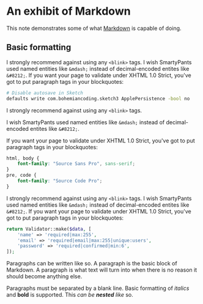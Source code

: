 # An exhibit of Markdown

This note demonstrates some of what [Markdown][1] is capable of doing.

## Basic formatting

I strongly recommend against using any `<blink>` tags.
I wish SmartyPants used named entities like `&mdash;` instead of decimal-encoded entites like `&#8212;`.
If you want your page to validate under XHTML 1.0 Strict, you've got to put paragraph tags in your blockquotes:

```bash
# Disable autosave in Sketch
defaults write com.bohemiancoding.sketch3 ApplePersistence -bool no
```
I strongly recommend against using any `<blink>` tags.

I wish SmartyPants used named entities like `&mdash;` instead of decimal-encoded entites like `&#8212;`.

If you want your page to validate under XHTML 1.0 Strict, you've got to put paragraph tags in your blockquotes:

```css
html, body {
	font-family: "Source Sans Pro", sans-serif;
}
pre, code {
	font-family: "Source Code Pro";
}
```

I strongly recommend against using any `<blink>` tags.
I wish SmartyPants used named entities like `&mdash;` instead of decimal-encoded entites like `&#8212;`.
If you want your page to validate under XHTML 1.0 Strict, you've got to put paragraph tags in your blockquotes:

```php
return Validator::make($data, [
    'name' => 'required|max:255',
    'email' => 'required|email|max:255|unique:users',
    'password' => 'required|confirmed|min:6',
]);
```

Paragraphs can be written like so. A paragraph is the basic block of Markdown. A paragraph is what text will turn into when there is no reason it should become anything else.

Paragraphs must be separated by a blank line. Basic formatting of *italics* and **bold** is supported. This *can be **nested** like* so.

[1]: http://daringfireball.net/projects/markdown/